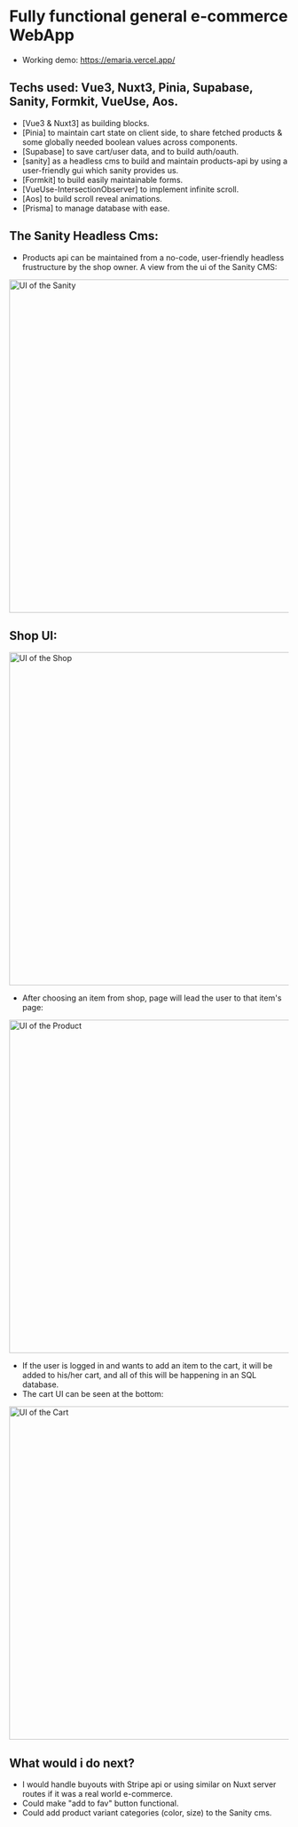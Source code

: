 # Fully functional general e-commerce WebApp
- Working demo: https://emaria.vercel.app/ 


## Techs used: Vue3, Nuxt3, Pinia, Supabase, Sanity, Formkit, VueUse, Aos.
- [Vue3 & Nuxt3] as building blocks.
- [Pinia] to maintain cart state on client side, to share fetched products & some globally needed boolean values across components.
- [Supabase] to save cart/user data, and to build auth/oauth.
- [sanity] as a headless cms to build and maintain products-api by using a user-friendly gui which sanity provides us.
- [Formkit] to build easily maintainable forms.
- [VueUse-IntersectionObserver] to implement infinite scroll.
- [Aos] to build scroll reveal animations.
- [Prisma] to manage database with ease.

## The Sanity Headless Cms:

- Products api can be maintained from a no-code, user-friendly headless frustructure by the shop owner. A view from the ui of the Sanity CMS:
<img src="https://wjfywtvnvjbposklgxzj.supabase.co/storage/v1/object/public/readme/sanityui.jpg" alt="UI of the Sanity" width="600">

## Shop UI:
<img src="https://wjfywtvnvjbposklgxzj.supabase.co/storage/v1/object/public/readme/shop.jpg" alt="UI of the Shop" width="600">

- After choosing an item from shop, page will lead the user to that item's page:

<img src="https://wjfywtvnvjbposklgxzj.supabase.co/storage/v1/object/public/readme/product.jpg" alt="UI of the Product" width="600">

- If the user is logged in and wants to add an item to the cart, it will be added to his/her cart, and all of this will be happening in an SQL database.
- The cart UI can be seen at the bottom:

<img src="https://wjfywtvnvjbposklgxzj.supabase.co/storage/v1/object/public/readme/cart.jpg" alt="UI of the Cart" width="600">



## What would i do next?
- I would handle buyouts with Stripe api or using similar on Nuxt server routes if it was a real world e-commerce.
- Could make "add to fav" button functional.
- Could add product variant categories (color, size) to the Sanity cms.
